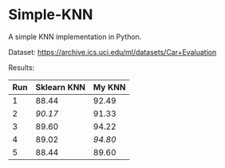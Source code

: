 # Simple-KNN
A simple KNN implementation in Python.

Dataset: https://archive.ics.uci.edu/ml/datasets/Car+Evaluation

Results:

| Run          | Sklearn KNN   | My KNN       |
| ------------ | ------------  | ------------ |
| 1            | 88.44         | 92.49        |
| 2            | *90.17*         | 91.33        |
| 3            | 89.60         | 94.22        |
| 4            | 89.02         | *94.80*        |
| 5            | 88.44         | 89.60        |